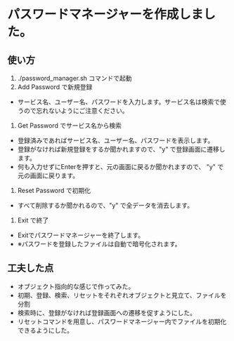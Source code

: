 # パスワードマネージャーを作成しました。
## 使い方
1. ./password_manager.sh コマンドで起動
1. Add Password で新規登録
 - サービス名、ユーザー名、パスワードを入力します。サービス名は検索で使うので忘れないようにご注意ください。
1. Get Password でサービス名から検索
 - 登録済みであればサービス名、ユーザー名、パスワードを表示します。
 - 登録がなければ新規登録をするか聞かれますので、"y" で登録画面に遷移します。
 - 何も入力せずにEnterを押すと、元の画面に戻るか聞かれますので、 "y" で元の画面に戻ります。
1. Reset Password で初期化
 - すべて削除するか聞かれるので、"y" で全データを消去します。
1. Exit で終了
 - Exitでパスワードマネージャーを終了します。
- ※パスワードを登録したファイルは自動で暗号化されます。

## 工夫した点
- オブジェクト指向的な感じで作ってみた。
 - 初期、登録、検索、リセットをそれぞれオブジェクトと見立て、ファイルを分割
- 検索時に、登録がなければ登録画面への遷移を促すようにした。
- リセットコマンドを用意し、パスワードマネージャー内でファイルを初期化できるようにした。

